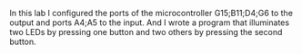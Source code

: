 In this lab I configured the ports of the microcontroller G15;B11;D4;G6 to the output and ports A4;A5 to the input.
And I wrote a program that illuminates two LEDs by pressing one button and two others by pressing the second button.
